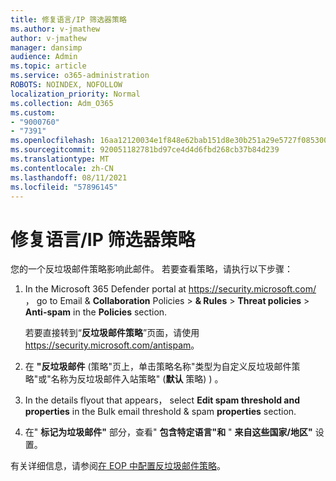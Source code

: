 ```yaml
---
title: 修复语言/IP 筛选器策略
ms.author: v-jmathew
author: v-jmathew
manager: dansimp
audience: Admin
ms.topic: article
ms.service: o365-administration
ROBOTS: NOINDEX, NOFOLLOW
localization_priority: Normal
ms.collection: Adm_O365
ms.custom:
- "9000760"
- "7391"
ms.openlocfilehash: 16aa12120034e1f848e62bab151d8e30b251a29e5727f085300d74ca7b49ca52
ms.sourcegitcommit: 920051182781bd97ce4d4d6fbd268cb37b84d239
ms.translationtype: MT
ms.contentlocale: zh-CN
ms.lasthandoff: 08/11/2021
ms.locfileid: "57896145"
---
```

# <a name="fix-languageip-filter-policy"></a>修复语言/IP 筛选器策略

您的一个反垃圾邮件策略影响此邮件。 若要查看策略，请执行以下步骤：

1. In the Microsoft 365 Defender portal at <https://security.microsoft.com/> ， go to Email & **Collaboration** Policies \> **& Rules** \> **Threat policies** \> **Anti-spam** in the **Policies** section.

   若要直接转到“**反垃圾邮件策略**”页面，请使用 <https://security.microsoft.com/antispam>。

2. 在 **"反垃圾邮件** (策略"页上，单击策略名称"类型为自定义反垃圾邮件策略"或"名称为反垃圾邮件入站策略" (**默认** 策略) ) 。
3. In the details flyout that appears， select **Edit spam threshold and properties** in the Bulk email threshold & spam **properties** section.
4. 在" **标记为垃圾邮件"** 部分，查看" **包含特定语言"和** " **来自这些国家/地区"** 设置。

有关详细信息，请参阅[在 EOP 中配置反垃圾邮件策略](https://docs.microsoft.com/microsoft-365/security/office-365-security/configure-your-spam-filter-policies)。
